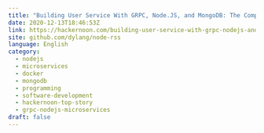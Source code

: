 ```yaml
---
title: "Building User Service With GRPC, Node.JS, and MongoDB: The Complete Microservice Tutorial — [Part 2]"
date: 2020-12-13T18:46:53Z
link: https://hackernoon.com/building-user-service-with-grpc-nodejs-and-mongodb-the-complete-microservice-tutorial-part-2-jkw34pt?source=rss&utm_medium=RSS&utm_source=news.12bit.vn
site: github.com/dylang/node-rss
language: English
category:
  - nodejs
  - microservices
  - docker
  - mongodb
  - programming
  - software-development
  - hackernoon-top-story
  - grpc-nodejs-microservices
draft: false
---
```

